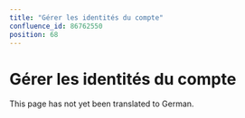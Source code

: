 ```yaml
---
title: "Gérer les identités du compte"
confluence_id: 86762550
position: 68
---
```

# Gérer les identités du compte


This page has not yet been translated to German.

